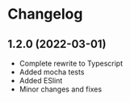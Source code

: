 # Changelog

## 1.2.0 (2022-03-01)
- Complete rewrite to Typescript
- Added mocha tests
- Added ESlint
- Minor changes and fixes
